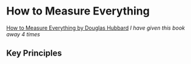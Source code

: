 # How to Measure Everything
[How to Measure Everything by Douglas Hubbard](https://www.amazon.com/How-Measure-Anything-Intangibles-Business-ebook/dp/B00INUYS2U)
_I have given this book away 4 times_
## Key Principles
